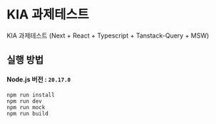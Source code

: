 # KIA 과제테스트

KIA 과제테스트 (Next + React + Typescript + Tanstack-Query + MSW)

## 실행 방법

#### Node.js 버전 : `20.17.0`

```console
npm run install
npm run dev
npm run mock
npm run build
```

